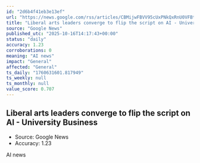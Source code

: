 ```yaml
---
id: "2d6b4f41eb3e13ef"
url: "https://news.google.com/rss/articles/CBMijwFBVV95cUxPNkQxRnU0VFBtWlRrNHhZM1ZYbEJGdTdVTWQ4VWNTQWt4LURSNUZJOGxCQWV2QjJLWDl1UnY5MXBkd243N1h4eFo0OTF4d0hGM19aUjNmWHk3QnRUeW1ReG5TZlVaSDc5bUdrSWVKV2hwUGhfdjEwZGhPQ29SMW13OFFMSVdMSWhtMWpXc0NUcw?oc=5"
title: "Liberal arts leaders converge to flip the script on AI - University Business"
source: "Google News"
published_utc: "2025-10-16T14:17:43+00:00"
status: "daily"
accuracy: 1.23
corroborations: 0
meaning: "AI news"
impact: "General"
affected: "General"
ts_daily: "1760631601.817949"
ts_weekly: null
ts_monthly: null
value_score: 0.707
---
```

## Liberal arts leaders converge to flip the script on AI - University Business

- Source: Google News
- Accuracy: 1.23

AI news

